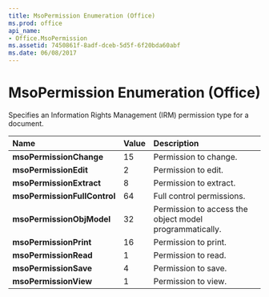 ```yaml
---
title: MsoPermission Enumeration (Office)
ms.prod: office
api_name:
- Office.MsoPermission
ms.assetid: 7450861f-8adf-dceb-5d5f-6f20bda60abf
ms.date: 06/08/2017
---
```



# MsoPermission Enumeration (Office)

Specifies an Information Rights Management (IRM) permission type for a document.



|**Name**|**Value**|**Description**|
|:-----|:-----|:-----|
|**msoPermissionChange**|15|Permission to change.|
|**msoPermissionEdit**|2|Permission to edit.|
|**msoPermissionExtract**|8|Permission to extract.|
|**msoPermissionFullControl**|64|Full control permissions.|
|**msoPermissionObjModel**|32|Permission to access the object model programmatically.|
|**msoPermissionPrint**|16|Permission to print.|
|**msoPermissionRead**|1|Permission to read.|
|**msoPermissionSave**|4|Permission to save.|
|**msoPermissionView**|1|Permission to view.|

